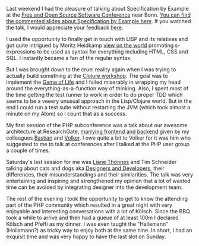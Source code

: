 Last weekend I had the pleasure of talking about Specification by Example at the [Free and Open Source Software Conference][froscon] near Bonn. [You can find the commented slides about Specification by Example here][slides]. If you watched the talk, I would appreciate your feedback [here][feedback].

I used the opportunity to finally get in touch with LISP and its relatives and got quite intrigued by Moritz Heidkamp [view on the world][worldview] promoting s-expressions to be used as syntax for everything including HTML, CSS and SQL. I instantly became a fan of the regular syntax.

But I was brought down to the cruel reality again when I was trying to actually build something at the [Clojure workshop][clojurews]. The goal was to implement the [Game of Life][gol] and I failed miserably in wrapping my head around the everything-as-a-function way of thinking. Also, I spent most of the time getting the test runner to work in order to do proper TDD which seems to be a veeery unusual approach in the Lisp/Clojure world. But in the end I could run a test suite without restarting the JVM (which took almost a minute on my Atom) so I count that as a success.

My first session of the PHP subconference was a talk about our awesome architecture at ResearchGate, [marrying frontend and backend][wedding] given by my colleagues [Bastian] and [Volker]. I owe quite a bit to Volker for it was him who suggested to me to talk at conferences after I talked at the PHP user group a couple of times.

Saturday's last session for me was [Liane Thönnes][liane] and Tim Schneider talking about cats and dogs aka [Designers and Developers][catsanddogs], their differences, their misunderstandings and their similarities. The talk was very entertaining and inspiring and strengthened my opinion that a lot of wasted time can be avoided by integrating designer into the development team.

The rest of the evening I took the opportunity to get to know the attending part of the PHP community which resulted in a great night with very enjoyable and interesting conversations with a lot of Kölsch. Since the BBQ took a while to arrive and then had a queue of at least 100m I declared Kölsch and Pfeffi as my dinner. I was even taught the "Hallemann" (Hollamann?) as tricky way to enjoy both at the same time. In short, I had an exquisit time and was very happy to have the last slot on Sunday.

[slides]: /res/sbe_froscon8.pdf
[feedback]: http://programm.froscon.org/2013/events/1249.html
[froscon]: http://www.froscon.de/
[worldview]: http://programm.froscon.org/2013/events/1280.html
[clojurews]: http://programm.froscon.org/2013/events/1251.html
[gol]: http://en.wikipedia.org/wiki/Conway's_Game_of_Life
[wedding]: http://programm.froscon.org/2013/events/1244.html
[Bastian]: https://twitter.com/BastianHofmann
[Volker]: https://twitter.com/__edorian
[liane]: http://www.liane-thoennes.de/
[catsanddogs]: http://programm.froscon.org/2013/events/1268.html